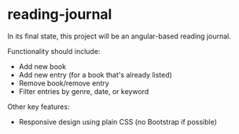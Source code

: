 # reading-journal
In its final state, this project will be an angular-based reading journal. 

Functionality should include:
+ Add new book
+ Add new entry (for a book that's already listed)
+ Remove book/remove entry
+ Filter entries by genre, date, or keyword

Other key features:
+ Responsive design using plain CSS (no Bootstrap if possible)
